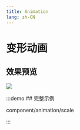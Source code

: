 ```yaml
---
title: Animation
lang: zh-CN
---
```


# 变形动画

## 效果预览

<img src="/component/animation/animation_scale.gif" />

:::demo ## 完整示例

component/animation/scale

:::



